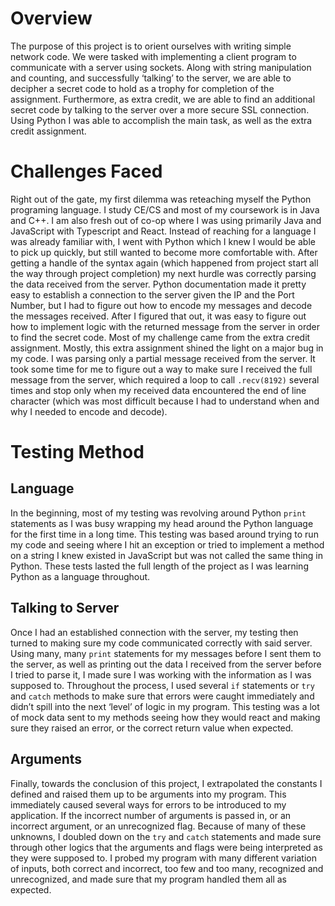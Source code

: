 # Overview
The purpose of this project is to orient ourselves with writing simple network code. We were tasked with implementing a client program to 
communicate with a server using sockets. Along with string manipulation and counting, and successfully ‘talking’ to the server, we are 
able to decipher a secret code to hold as a trophy for completion of the assignment. Furthermore, as extra credit, we are able to find 
an additional secret code by talking to the server over a more secure SSL connection. Using Python I was able to accomplish the main task, 
as well as the extra credit assignment. 

# Challenges Faced
Right out of the gate, my first dilemma was reteaching myself the Python programing language. I study CE/CS and most of my coursework is in 
Java and C++. I am also fresh out of co-op where I was using primarily Java and JavaScript with Typescript and React. Instead of reaching 
for a language I was already familiar with, I went with Python which I knew I would be able to pick up quickly, but still wanted to become 
more comfortable with. After getting a handle of the syntax again (which happened from project start all the way through project completion) 
my next hurdle was correctly parsing the data received from the server. Python documentation made it pretty easy to establish a connection 
to the server given the IP and the Port Number, but I had to figure out how to encode my messages and decode the messages received. 
After I figured that out, it was easy to figure out how to implement logic with the returned message from the server in order to find 
the secret code. Most of my challenge came from the extra credit assignment. Mostly, this extra assignment shined the light on a major 
bug in my code. I was parsing only a partial message received from the server. It took some time for me to figure out a way to make sure 
I received the full message from the server, which required a loop to call `.recv(8192)` several times and stop only when my received data 
encountered the end of line character (which was most difficult because I had to understand when and why I needed to encode and decode). 

# Testing Method
## Language
In the beginning, most of my testing was revolving around Python `print` statements as I was busy wrapping my head around the Python language 
for the first time in a long time. This testing was based around trying to run my code and seeing where I hit an exception or tried to implement 
a method on a string I knew existed in JavaScript but was not called the same thing in Python. These tests lasted the full length of the project 
as I was learning Python as a language throughout. 
## Talking to Server
Once I had an established connection with the server, my testing then turned to making sure my code communicated correctly with said server. 
Using many, many `print` statements for my messages before I sent them to the server, as well as printing out the data I received from the server 
before I tried to parse it, I made sure I was working with the information as I was supposed to. Throughout the process, I used several `if` 
statements or `try` and `catch` methods to make sure that errors were caught immediately and didn’t spill into the next ‘level’ of logic in my 
program. This testing was a lot of mock data sent to my methods seeing how they would react and making sure they raised an error, or the correct 
return value when expected. 
## Arguments 
Finally, towards the conclusion of this project, I extrapolated the constants I defined and raised them up to be arguments into my program. 
This immediately caused several ways for errors to be introduced to my application. If the incorrect number of arguments is passed in, or an 
incorrect argument, or an unrecognized flag. Because of many of these unknowns, I doubled down on the `try` and `catch` statements and made 
sure through other logics that the arguments and flags were being interpreted as they were supposed to. I probed my program with many different 
variation of inputs, both correct and incorrect, too few and too many, recognized and unrecognized, and made sure that my program handled them 
all as expected. 

